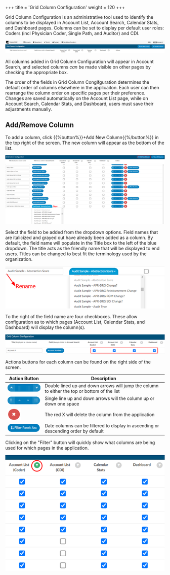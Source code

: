 +++
title = 'Grid Column Configuration'
weight = 120
+++

Grid Column Configuration is an administrative tool used to identify the columns to be displayed in Account List, Account Search, Calendar Stats, and Dashboard pages. Columns can be set to display per default user roles: Coders (incl Physician Coder, Single Path, and Auditor) and CDI.

![](2024-12-04_GridCol.png)

All columns added in Grid Column Configuration will appear in Account Search, and selected columns *can* be made visible on other pages by checking the appropriate box. 

The order of the fields in Grid Column Congifguration determines the default order of columns elsewhere in the applicaiton. Each user can then rearrange the column order on specific pages per their preference. Changes are saved automatically on the Account List page, while on Account Search, Calendar Stats, and Dashboard, users must save their adjustments manually.

## Add/Remove Column

To add a column, click {{%button%}}+Add New Column{{%/button%}} in the top right of the screen. The new column will appear as the bottom of the list. 

![](2024-12-04_AddNewCol.png)

Select the field to be added from the dropdown options. Field names that are italicized and grayed out have already been added as a column. By default, the field name will populate in the Title box to the left of the blue dropdown. The title acts as the friendly name that will be displayed to end users. Titles can be changed to best fit the terminology used by the organization. 

![](2024-12-04_Rename.png)

To the right of the field name are four checkboxes. These allow configuration as to which pages (Account List, Calendar Stats, and Dashboard) will display the column(s).

![](2024-12-04_Checkboxes.png)

Actions buttons for each column can be found on the right side of the screen.

|Action Button|Description|
|-------------|-----------|
|![Double Arrow to Change Position](DoubleArrow.png)|Double lined up and down arrows will jump the column to either the top or bottom of the list|
|![Single Arrow to Change Position](SingleArrow.png)|Single line up and down arrows will the column up or down one space|
|![X to Delete Column](RedX.png)|The red X will delete the column from the application|
|![Filter Panel for Dates](DateFilterButton.png)|Date columns can be filtered to display in ascending or descending order by default|


Clicking on the "Filter" button will quickly show what columns are being used for which pages in the application.

![](2024-12-04_Filter.png)

